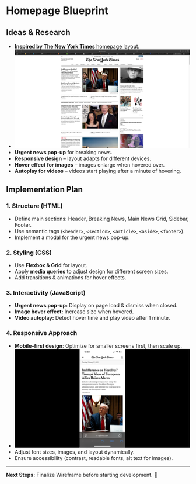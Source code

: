 # Homepage Blueprint

## Ideas & Research
- **Inspired by The New York Times** homepage layout.
- ![img.png](img.png)
- **Urgent news pop-up** for breaking news.
- **Responsive design** – layout adapts for different devices.
- **Hover effect for images** – images enlarge when hovered over.
- **Autoplay for videos** – videos start playing after a minute of hovering.

## Implementation Plan
### **1. Structure (HTML)**
- Define main sections: Header, Breaking News, Main News Grid, Sidebar, Footer.
- Use semantic tags (`<header>`, `<section>`, `<article>`, `<aside>`, `<footer>`).
- Implement a modal for the urgent news pop-up.

### **2. Styling (CSS)**
- Use **Flexbox & Grid** for layout.
- Apply **media queries** to adjust design for different screen sizes.
- Add transitions & animations for hover effects.

### **3. Interactivity (JavaScript)**
- **Urgent news pop-up:** Display on page load & dismiss when closed.
- **Image hover effect:** Increase size when hovered.
- **Video autoplay:** Detect hover time and play video after 1 minute.

### **4. Responsive Approach**
- **Mobile-first design**: Optimize for smaller screens first, then scale up.
- ![img_1.png](img_1.png)
- Adjust font sizes, images, and layout dynamically.
- Ensure accessibility (contrast, readable fonts, alt text for images).

---

**Next Steps:** Finalize Wireframe before starting development. 🚀
